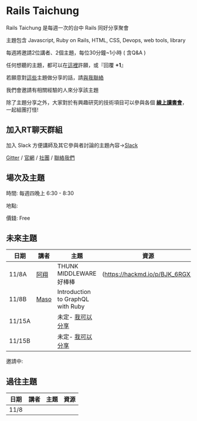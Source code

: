 # Rails Taichung

Rails Taichung 是每週一次的台中 Rails 同好分享聚會

主題包含 Javascript, Ruby on Rails, HTML, CSS, Devops, web tools, library

每週將邀請2位講者、2個主題，每位30分鐘~1小時 ( 含Q&A )

任何想聽的主題，都可以在[這裡](https://github.com/railstaichung/railstaichung.github.io/issues)許願，或『回覆 __+1__』

若願意對[這些](https://github.com/railstaichung/railstaichung.github.io/issues)主題做分享的話，請[與我聯絡](https://m.me/leo424y)

我們會邀請有相關經驗的人來分享該主題

除了主題分享之外，大家對於有興趣研究的技術項目可以參與各個 [**線上讀書會**](https://goo.gl/mQbjWw)，一起組團打怪!

## 加入RT聊天群組
加入 Slack 方便講師及其它參與者討論的主題內容→[Slack](https://rortc.herokuapp.com/) 

[Gitter](https://gitter.im/railstaichung/) /
[官網](http://rails-taichung.com/) / [社團](https://www.facebook.com/groups/RORTaichung/) / [聯絡我們](mailto:rails.taichung@gmail.com)

## 場次及主題
時間: 每週四晚上 6:30 - 8:30

地點:

價錢: Free

## 未來主題

日期|講者|主題|資源
----|----|----|----
11/8A|[阿翔](https://github.com/leo424y)|THUNK MIDDLEWARE好棒棒|(https://hackmd.io/p/BJK_6RGXl)|
11/8B|[Maso](https://github.com/masolin)|Introduction to GraphQL with Ruby||
11/15A||未定- [我可以分享](https://taichangrormeetup.slack.com)|
11/15B||未定- [我可以分享](https://taichangrormeetup.slack.com)|
邀請中:


## 過往主題

日期|講者|主題|資源
----|----|----|----
11/8|||
